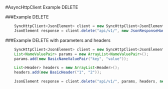 #AsyncHttpClient Example DELETE

###Example DELETE

```java
	SyncHttpClient<JsonElement> client = new SyncHttpClient<JsonElement>("http://example.com");
	JsonElement response = client.delete("api/v1/", new JsonResponseHandler());
```

###Example DELETE with parameters and headers

```java
	SyncHttpClient<JsonElement> client = new SyncHttpClient<JsonElement>("http://example.com");
	List<NameValuePair> params = new ArrayList<NameValuePair>();
	params.add(new BasicNameValuePair("key", "value"));

	List<Header> headers = new ArrayList<Header>();
	headers.add(new BasicHeader("1", "2"));

	JsonElement response = client.delete("api/v1/", params, headers, new JsonResponseHandler());
```

